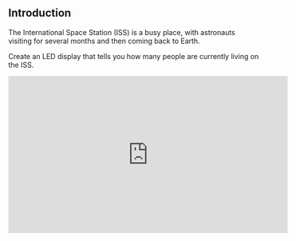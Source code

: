 ## Introduction

The International Space Station (ISS) is a busy place, with astronauts visiting for several months and then coming back to Earth. 

Create an LED display that tells you how many people are currently living on the ISS.

<iframe width="560" height="315" src="https://www.youtube.com/embed/sAXEhsQHiiY?rel=0" frameborder="0" allowfullscreen></iframe>
